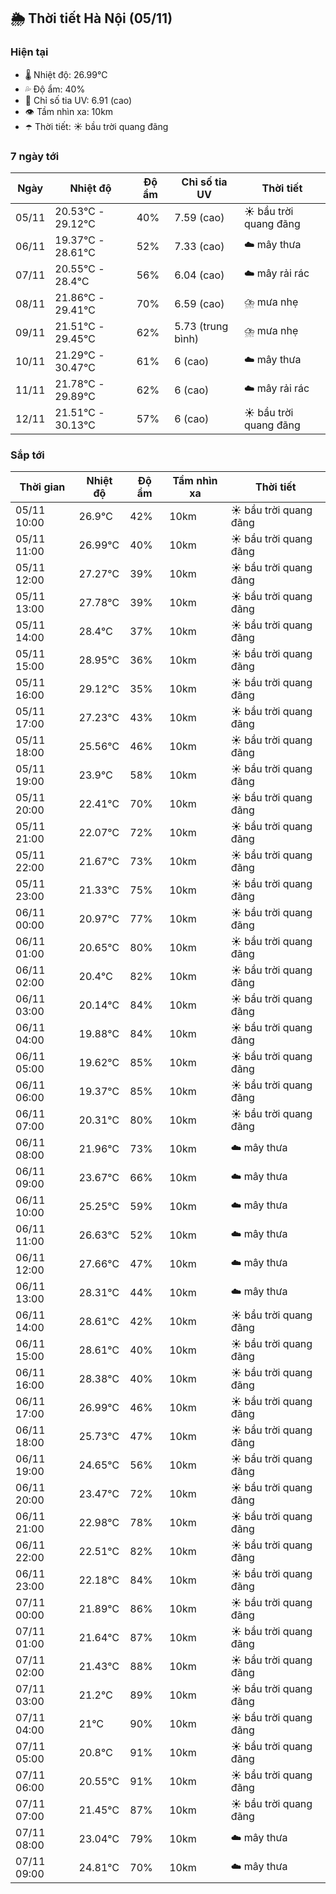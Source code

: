 ## 🌦️ Thời tiết Hà Nội (05/11)

### Hiện tại

- 🌡️ Nhiệt độ: 26.99℃
- 💦 Độ ẩm: 40%
- 🌟 Chỉ số tia UV: 6.91 (cao)
- 👁️ Tầm nhìn xa: 10km
- ☂️ Thời tiết: ☀️ bầu trời quang đãng

### 7 ngày tới

| Ngày | Nhiệt độ | Độ ẩm | Chỉ số tia UV | Thời tiết |
| --- | --- | --- | --- | --- |
| 05/11 | 20.53℃ - 29.12℃ | 40% | 7.59 (cao) | ☀️ bầu trời quang đãng |
| 06/11 | 19.37℃ - 28.61℃ | 52% | 7.33 (cao) | ☁️ mây thưa |
| 07/11 | 20.55℃ - 28.4℃ | 56% | 6.04 (cao) | ☁️ mây rải rác |
| 08/11 | 21.86℃ - 29.41℃ | 70% | 6.59 (cao) | ⛈️ mưa nhẹ |
| 09/11 | 21.51℃ - 29.45℃ | 62% | 5.73 (trung bình) | ⛈️ mưa nhẹ |
| 10/11 | 21.29℃ - 30.47℃ | 61% | 6 (cao) | ☁️ mây thưa |
| 11/11 | 21.78℃ - 29.89℃ | 62% | 6 (cao) | ☁️ mây rải rác |
| 12/11 | 21.51℃ - 30.13℃ | 57% | 6 (cao) | ☀️ bầu trời quang đãng |

### Sắp tới

| Thời gian | Nhiệt độ | Độ ẩm | Tầm nhìn xa | Thời tiết |
| --- | --- | --- | --- | --- |
| 05/11 10:00 | 26.9℃ | 42% | 10km | ☀️ bầu trời quang đãng |
| 05/11 11:00 | 26.99℃ | 40% | 10km | ☀️ bầu trời quang đãng |
| 05/11 12:00 | 27.27℃ | 39% | 10km | ☀️ bầu trời quang đãng |
| 05/11 13:00 | 27.78℃ | 39% | 10km | ☀️ bầu trời quang đãng |
| 05/11 14:00 | 28.4℃ | 37% | 10km | ☀️ bầu trời quang đãng |
| 05/11 15:00 | 28.95℃ | 36% | 10km | ☀️ bầu trời quang đãng |
| 05/11 16:00 | 29.12℃ | 35% | 10km | ☀️ bầu trời quang đãng |
| 05/11 17:00 | 27.23℃ | 43% | 10km | ☀️ bầu trời quang đãng |
| 05/11 18:00 | 25.56℃ | 46% | 10km | ☀️ bầu trời quang đãng |
| 05/11 19:00 | 23.9℃ | 58% | 10km | ☀️ bầu trời quang đãng |
| 05/11 20:00 | 22.41℃ | 70% | 10km | ☀️ bầu trời quang đãng |
| 05/11 21:00 | 22.07℃ | 72% | 10km | ☀️ bầu trời quang đãng |
| 05/11 22:00 | 21.67℃ | 73% | 10km | ☀️ bầu trời quang đãng |
| 05/11 23:00 | 21.33℃ | 75% | 10km | ☀️ bầu trời quang đãng |
| 06/11 00:00 | 20.97℃ | 77% | 10km | ☀️ bầu trời quang đãng |
| 06/11 01:00 | 20.65℃ | 80% | 10km | ☀️ bầu trời quang đãng |
| 06/11 02:00 | 20.4℃ | 82% | 10km | ☀️ bầu trời quang đãng |
| 06/11 03:00 | 20.14℃ | 84% | 10km | ☀️ bầu trời quang đãng |
| 06/11 04:00 | 19.88℃ | 84% | 10km | ☀️ bầu trời quang đãng |
| 06/11 05:00 | 19.62℃ | 85% | 10km | ☀️ bầu trời quang đãng |
| 06/11 06:00 | 19.37℃ | 85% | 10km | ☀️ bầu trời quang đãng |
| 06/11 07:00 | 20.31℃ | 80% | 10km | ☀️ bầu trời quang đãng |
| 06/11 08:00 | 21.96℃ | 73% | 10km | ☁️ mây thưa |
| 06/11 09:00 | 23.67℃ | 66% | 10km | ☁️ mây thưa |
| 06/11 10:00 | 25.25℃ | 59% | 10km | ☁️ mây thưa |
| 06/11 11:00 | 26.63℃ | 52% | 10km | ☁️ mây thưa |
| 06/11 12:00 | 27.66℃ | 47% | 10km | ☁️ mây thưa |
| 06/11 13:00 | 28.31℃ | 44% | 10km | ☁️ mây thưa |
| 06/11 14:00 | 28.61℃ | 42% | 10km | ☀️ bầu trời quang đãng |
| 06/11 15:00 | 28.61℃ | 40% | 10km | ☀️ bầu trời quang đãng |
| 06/11 16:00 | 28.38℃ | 40% | 10km | ☀️ bầu trời quang đãng |
| 06/11 17:00 | 26.99℃ | 46% | 10km | ☀️ bầu trời quang đãng |
| 06/11 18:00 | 25.73℃ | 47% | 10km | ☀️ bầu trời quang đãng |
| 06/11 19:00 | 24.65℃ | 56% | 10km | ☀️ bầu trời quang đãng |
| 06/11 20:00 | 23.47℃ | 72% | 10km | ☀️ bầu trời quang đãng |
| 06/11 21:00 | 22.98℃ | 78% | 10km | ☀️ bầu trời quang đãng |
| 06/11 22:00 | 22.51℃ | 82% | 10km | ☀️ bầu trời quang đãng |
| 06/11 23:00 | 22.18℃ | 84% | 10km | ☀️ bầu trời quang đãng |
| 07/11 00:00 | 21.89℃ | 86% | 10km | ☀️ bầu trời quang đãng |
| 07/11 01:00 | 21.64℃ | 87% | 10km | ☀️ bầu trời quang đãng |
| 07/11 02:00 | 21.43℃ | 88% | 10km | ☀️ bầu trời quang đãng |
| 07/11 03:00 | 21.2℃ | 89% | 10km | ☀️ bầu trời quang đãng |
| 07/11 04:00 | 21℃ | 90% | 10km | ☀️ bầu trời quang đãng |
| 07/11 05:00 | 20.8℃ | 91% | 10km | ☀️ bầu trời quang đãng |
| 07/11 06:00 | 20.55℃ | 91% | 10km | ☀️ bầu trời quang đãng |
| 07/11 07:00 | 21.45℃ | 87% | 10km | ☀️ bầu trời quang đãng |
| 07/11 08:00 | 23.04℃ | 79% | 10km | ☁️ mây thưa |
| 07/11 09:00 | 24.81℃ | 70% | 10km | ☁️ mây thưa |
